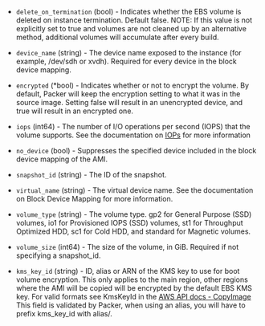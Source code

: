 <!-- Code generated from the comments of the BlockDevice struct in builder/amazon/common/block_device.go; DO NOT EDIT MANUALLY -->

-   `delete_on_termination` (bool) - Indicates whether the EBS volume is deleted on instance termination.
    Default false. NOTE: If this value is not explicitly set to true and
    volumes are not cleaned up by an alternative method, additional volumes
    will accumulate after every build.
    
-   `device_name` (string) - The device name exposed to the instance (for example, /dev/sdh or xvdh).
    Required for every device in the block device mapping.
    
-   `encrypted` (\*bool) - Indicates whether or not to encrypt the volume. By default, Packer will
    keep the encryption setting to what it was in the source image. Setting
    false will result in an unencrypted device, and true will result in an
    encrypted one.
    
-   `iops` (int64) - The number of I/O operations per second (IOPS) that the volume supports.
    See the documentation on
    [IOPs](https://docs.aws.amazon.com/AWSEC2/latest/APIReference/API_EbsBlockDevice.html)
    for more information
    
-   `no_device` (bool) - Suppresses the specified device included in the block device mapping of
    the AMI.
    
-   `snapshot_id` (string) - The ID of the snapshot.
    
-   `virtual_name` (string) - The virtual device name. See the documentation on Block Device Mapping
    for more information.
    
-   `volume_type` (string) - The volume type. gp2 for General Purpose (SSD) volumes, io1 for
    Provisioned IOPS (SSD) volumes, st1 for Throughput Optimized HDD, sc1
    for Cold HDD, and standard for Magnetic volumes.
    
-   `volume_size` (int64) - The size of the volume, in GiB. Required if not specifying a
    snapshot_id.
    
-   `kms_key_id` (string) - ID, alias or ARN of the KMS key to use for boot volume encryption. This
    only applies to the main region, other regions where the AMI will be
    copied will be encrypted by the default EBS KMS key. For valid formats
    see KmsKeyId in the [AWS API docs -
    CopyImage](https://docs.aws.amazon.com/AWSEC2/latest/APIReference/API_CopyImage.html)
    This field is validated by Packer, when using an alias, you will have to
    prefix kms_key_id with alias/.
    